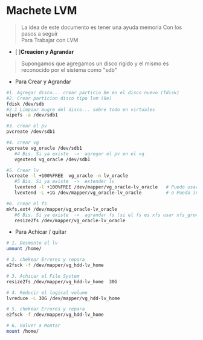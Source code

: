 # Machete LVM

> La idea de este documento es tener una ayuda memoria Con los pasos a seguir </br>
> Para Trabajar con LVM </br>



- [ ]**Creacion y Agrandar**
> Supongamos que agregamos un disco rigido y el mismo es reconocido por el sistema como "sdb" </br>

- Para Crear y Agrandar
 ```sh
#1. Agregar disco... crear particio 8e en el disco nuevo (fdisk)
#2. Crear particion disco tipo lvm (8e) 
fdisk /dev/sdb
#2.1 Limpiar mugre del disco... sobre todo en virtuales
wipefs -a /dev/sdb1

#3. crear el pv
pvcreate /dev/sdb1

#4. crear vg
vgcreate vg_oracle /dev/sdb1
	#4 Bis. Si ya existe  ->  agregar el pv en el vg
	vgextend vg_oracle /dev/sdb1

#5. Crear lv 
lvcreate -l +100%FREE  vg_oracle -n lv_oracle
	#5 Bis. Si ya existe  ->  extender lv
	lvextend -l +100%FREE /dev/mapper/vg_oracle-lv_oracle   # Puedo usar un %
	lvextend -L +1G /dev/mapper/vg_oracle-lv_oracle         # o Puedo indicar un Tamaño

#6. crear el fs 
mkfs.ext4 /dev/mapper/vg_oracle-lv_oracle
	#6 Bis. Si ya existe  ->  agrandar fs (si el fs es xfs usar xfs_growfs)
	resize2fs /dev/mapper/vg_oracle-lv_oracle
```

- Para Achicar / quitar
```sh
# 1. Desmonto el lv
umount /home/

# 2. chekear Errores y repara
e2fsck -f /dev/mapper/vg_hdd-lv_home

# 3. Achicar el File System
resize2fs /dev/mapper/vg_hdd-lv_home  30G

# 4. Reducir el logical volume
lvreduce -L 30G /dev/mapper/vg_hdd-lv_home

# 5. chekear Errores y repara
e2fsck -f /dev/mapper/vg_hdd-lv_home

# 6. Volver a Montar
mount /home/
```